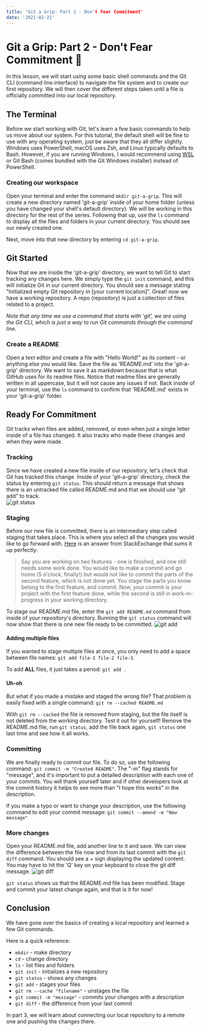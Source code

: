 ```yaml
---
title: 'Git a Grip: Part 2 - Don't Fear Commitment'
date: '2021-02-22'
---
```


# Git a Grip: Part 2 - Don't Fear Commitment 💍

In this lesson, we will start using some basic shell commands and the Git CLI (command line interface) to navigate the file system and to create our first repository. We will then cover the different steps taken until a file is officially committed into our local repository.

## The Terminal

Before we start working with Git, let's learn a few basic commands to help us move about our system. For this tutorial, the default shell will be fine to use with any operating system, just be aware that they all differ slightly. Windows uses PowerShell, macOS uses Zsh, and Linux typically defaults to Bash. However, if you are running Windows, I would recommend using [WSL](https://docs.microsoft.com/en-us/windows/wsl/install-win10) or Git Bash (comes bundled with the Git Windows installer) instead of PowerShell.

### Creating our workspace

Open your terminal and enter the command `mkdir git-a-grip`.
This will create a new directory named 'git-a-grip' inside of your home folder (unless you have changed your shell's default directory). We will be working in this directory for the rest of the series. Following that up, use the `ls` command to display all the files and folders in your current directory. You should see our newly created one.

Next, move into that new directory by entering `cd git-a-grip`.

## Git Started

Now that we are inside the 'git-a-grip' directory, we want to tell Git to start tracking any changes here. We simply type the `git init` command, and this will initialize Git in our current directory. You should see a message stating "Initialized empty Git repository in [your current location]". Great! now we have a working repository. A repo (repository) is just a collection of files related to a project.

_Note that any time we use a command that starts with 'git', we are using the Git CLI, which is just a way to run Git commands through the command line._

### Create a README

Open a text editor and create a file with "Hello World!" as its content - or anything else you would like. Save the file as 'README.md' into the 'git-a-grip' directory. We want to save it as markdown because that is what GitHub uses for its readme files. Notice that readme files are generally written in all uppercase, but it will not cause any issues if not. Back inside of your terminal, use the `ls` command to confirm that 'README.md' exists in your 'git-a-grip' folder.

## Ready For Commitment

Git tracks when files are added, removed, or even when just a single letter inside of a file has changed. It also tracks who made these changes and when they were made.

### Tracking

Since we have created a new file inside of our repository, let's check that Git has tracked this change. Inside of your 'git-a-grip' directory, check the status by entering `git status`. This should return a message that shows there is an untracked file called README.md and that we should use "git add" to track.<br>
![git status](https://dev-to-uploads.s3.amazonaws.com/uploads/articles/tcenq7kpq6xg1q101amc.png)

### Staging

Before our new file is committed, there is an intermediary step called staging that takes place. This is where you select all the changes you would like to go forward with. [Here](https://softwareengineering.stackexchange.com/a/119790/385595) is an answer from StackExchange that sums it up perfectly:

> Say you are working on two features - one is finished, and one still needs some work done. You would like to make a commit and go home (5 o'clock, finally!) but would not like to commit the parts of the second feature, which is not done yet. You stage the parts you know belong to the first feature, and commit. Now, your commit is your project with the first feature done, while the second is still in work-in-progress in your working directory.

To stage our README.md file, enter the `git add README.md` command from inside of your repository's directory. Running the `git status` command will now show that there is one new file ready to be committed.
![git add](https://dev-to-uploads.s3.amazonaws.com/uploads/articles/e1bdoawl079tnvfbzc5k.png)

#### Adding multiple files

If you wanted to stage multiple files at once, you only need to add a space between file names: `git add file-1 file-2 file-3`.

To add **ALL** files, it just takes a period: `git add .`

#### Uh-oh

But what if you made a mistake and staged the wrong file? That problem is easily fixed with a single command: `git rm --cached README.md`

With `git rm --cached` the file is removed from staging, but the file itself is not deleted from the working directory. Test it out for yourself! Remove the README.md file, run `git status`, add the file back again, `git status` one last time and see how it all works.

### Committing

We are finally ready to commit our file. To do so, use the following command: `git commit -m "Created README"`. The "-m" flag stands for "message", and it's important to put a detailed description with each one of your commits. You will thank yourself later and if other developers look at the commit history it helps to see more than "I hope this works" in the description.

If you make a typo or want to change your description, use the following command to edit your commit message:
`git commit --amend -m "New message"`

### More changes

Open your README.md file, add another line to it and save. We can view the difference between the file now and from its last commit with the `git diff` command. You should see a + sign displaying the updated content. You may have to hit the 'Q' key on your keyboard to close the git diff message.
![git diff](https://dev-to-uploads.s3.amazonaws.com/uploads/articles/ww5s9ombr8wq58t0i582.png)

`git status` shows us that the README.md file has been modified. Stage and commit your latest change again, and that is it for now!

## Conclusion

We have gone over the basics of creating a local repository and learned a few Git commands.

Here is a quick reference:

- `mkdir` - make directory
- `cd` - change directory
- `ls` - list files and folders
- `git init` - initializes a new repository
- `git status` - shows any changes
- `git add` - stages your files
- `git rm --cache "filename"` - unstages the file
- `git commit -m "message"` - commits your changes with a description
- `git diff` - the difference from your last commit

In part 3, we will learn about connecting our local repository to a remote one and pushing the changes there.
